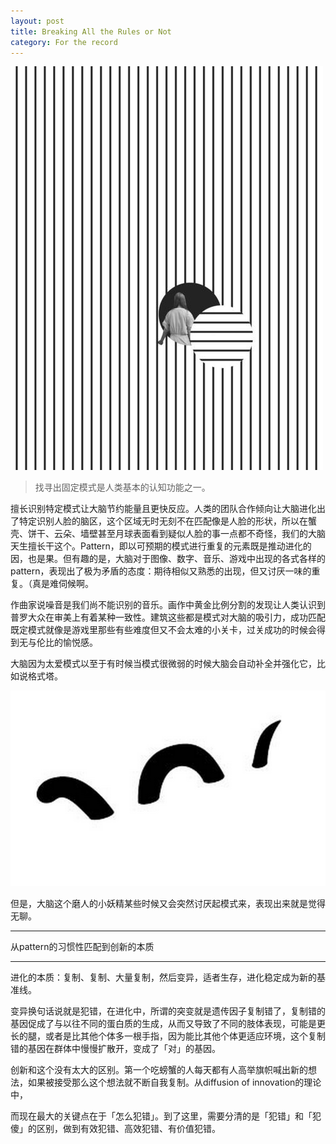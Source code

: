 ```yaml
---
layout: post
title: Breaking All the Rules or Not
category: For the record
---
```


![set](/images/breaking.jpg "Breaking all the rules")

>找寻出固定模式是人类基本的认知功能之一。

擅长识别特定模式让大脑节约能量且更快反应。人类的团队合作倾向让大脑进化出了特定识别人脸的脑区，这个区域无时无刻不在匹配像是人脸的形状，所以在蟹壳、饼干、云朵、墙壁甚至月球表面看到疑似人脸的事一点都不奇怪，我们的大脑天生擅长干这个。Pattern，即以可预期的模式进行重复的元素既是推动进化的因，也是果。但有趣的是，大脑对于图像、数字、音乐、游戏中出现的各式各样的pattern，表现出了极为矛盾的态度：期待相似又熟悉的出现，但又讨厌一味的重复。（真是难伺候啊。

作曲家说噪音是我们尚不能识别的音乐。画作中黄金比例分割的发现让人类认识到普罗大众在审美上有着某种一致性。建筑这些都是模式对大脑的吸引力，成功匹配既定模式就像是游戏里那些有些难度但又不会太难的小关卡，过关成功的时候会得到无与伦比的愉悦感。

大脑因为太爱模式以至于有时候当模式很微弱的时候大脑会自动补全并强化它，比如说格式塔。

![set](/images/gestalt.png "Gestalt")

但是，大脑这个磨人的小妖精某些时候又会突然讨厌起模式来，表现出来就是觉得无聊。



----

从pattern的习惯性匹配到创新的本质

----

进化的本质：复制、复制、大量复制，然后变异，适者生存，进化稳定成为新的基准线。

变异换句话说就是犯错，在进化中，所谓的突变就是遗传因子复制错了，复制错的基因促成了与以往不同的蛋白质的生成，从而又导致了不同的肢体表现，可能是更长的腿，或者是比其他个体多一根手指，因为能比其他个体更适应环境，这个复制错的基因在群体中慢慢扩散开，变成了「对」的基因。

创新和这个没有太大的区别。第一个吃螃蟹的人每天都有人高举旗帜喊出新的想法，如果被接受那么这个想法就不断自我复制。从diffusion of innovation的理论中，

而现在最大的关键点在于「怎么犯错」。到了这里，需要分清的是「犯错」和「犯傻」的区别，做到有效犯错、高效犯错、有价值犯错。 

 




















